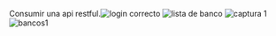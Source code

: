 Consumir una api restful.![login correcto](https://github.com/FernandoArraes/consumir_api_retful/assets/62870978/9d79c5b5-e10c-4108-9a3f-1f8fbfd6aa8c)
![lista de banco](https://github.com/FernandoArraes/consumir_api_retful/assets/62870978/0ce0c944-aa8a-475b-ab6d-79a206a89aa7)
![captura 1](https://github.com/FernandoArraes/consumir_api_retful/assets/62870978/89713596-8444-4187-aaeb-2c96cc2fc753)
![bancos1](https://github.com/FernandoArraes/consumir_api_retful/assets/62870978/980a13e8-80c1-4402-947d-13ea56932577)

